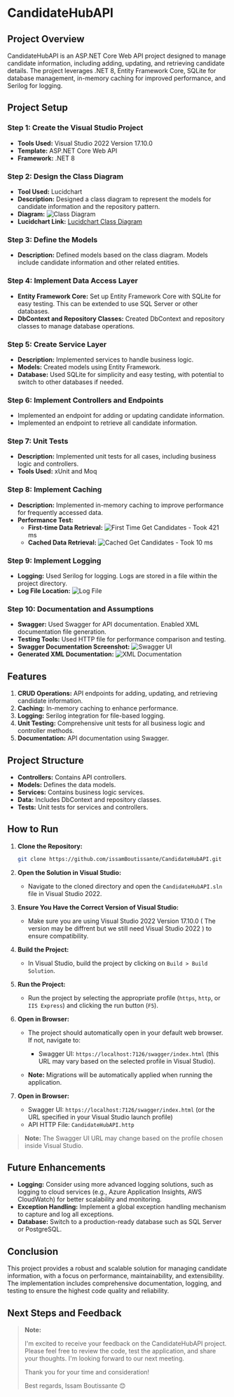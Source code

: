 ﻿# CandidateHubAPI

## Project Overview

CandidateHubAPI is an ASP.NET Core Web API project designed to manage candidate information, including adding, updating, and retrieving candidate details. The project leverages .NET 8, Entity Framework Core, SQLite for database management, in-memory caching for improved performance, and Serilog for logging.

## Project Setup

### Step 1: Create the Visual Studio Project

- **Tools Used:** Visual Studio 2022 Version 17.10.0
- **Template:** ASP.NET Core Web API
- **Framework:** .NET 8

### Step 2: Design the Class Diagram

- **Tool Used:** Lucidchart
- **Description:** Designed a class diagram to represent the models for candidate information and the repository pattern.
- **Diagram:** ![Class Diagram](docsassets/class_diagram.png)
- **Lucidchart Link:** [Lucidchart Class Diagram](https://lucid.app/lucidchart/aca452f5-793d-4933-a652-8e39b367d898/edit?viewport_loc=-233%2C-11%2C1867%2C1031%2C0_0&invitationId=inv_18e3aa9e-16fb-4e51-b13c-615f33cbfb6e)

### Step 3: Define the Models

- **Description:** Defined models based on the class diagram. Models include candidate information and other related entities.

### Step 4: Implement Data Access Layer

- **Entity Framework Core:** Set up Entity Framework Core with SQLite for easy testing. This can be extended to use SQL Server or other databases.
- **DbContext and Repository Classes:** Created DbContext and repository classes to manage database operations.

### Step 5: Create Service Layer

- **Description:** Implemented services to handle business logic.
- **Models:** Created models using Entity Framework.
- **Database:** Used SQLite for simplicity and easy testing, with potential to switch to other databases if needed.

### Step 6: Implement Controllers and Endpoints

- Implemented an endpoint for adding or updating candidate information.
- Implemented an endpoint to retrieve all candidate information.

### Step 7: Unit Tests

- **Description:** Implemented unit tests for all cases, including business logic and controllers.
- **Tools Used:** xUnit and Moq

### Step 8: Implement Caching

- **Description:** Implemented in-memory caching to improve performance for frequently accessed data.
- **Performance Test:**
  - **First-time Data Retrieval:** ![First Time Get Candidates](docsassets/first_time_get_candidates.png) - Took 421 ms
  - **Cached Data Retrieval:** ![Cached Get Candidates](docsassets/cached_get_candidates.png) - Took 10 ms

### Step 9: Implement Logging

- **Logging:** Used Serilog for logging. Logs are stored in a file within the project directory.
- **Log File Location:** ![Log File](docsassets/log_file_location.png)

### Step 10: Documentation and Assumptions

- **Swagger:** Used Swagger for API documentation. Enabled XML documentation file generation.
- **Testing Tools:** Used HTTP file for performance comparison and testing.
- **Swagger Documentation Screenshot:** ![Swagger UI](docsassets/swagger_ui.png)
- **Generated XML Documentation:** ![XML Documentation](docsassets/generated_xml_documentation.png)

## Features

1. **CRUD Operations:** API endpoints for adding, updating, and retrieving candidate information.
2. **Caching:** In-memory caching to enhance performance.
3. **Logging:** Serilog integration for file-based logging.
4. **Unit Testing:** Comprehensive unit tests for all business logic and controller methods.
5. **Documentation:** API documentation using Swagger.

## Project Structure

- **Controllers:** Contains API controllers.
- **Models:** Defines the data models.
- **Services:** Contains business logic services.
- **Data:** Includes DbContext and repository classes.
- **Tests:** Unit tests for services and controllers.

## How to Run

1. **Clone the Repository:**
   ```bash
   git clone https://github.com/issamBoutissante/CandidateHubAPI.git
   ```
2. **Open the Solution in Visual Studio:**

   - Navigate to the cloned directory and open the `CandidateHubAPI.sln` file in Visual Studio 2022.

3. **Ensure You Have the Correct Version of Visual Studio:**

   - Make sure you are using Visual Studio 2022 Version 17.10.0 ( The version may be diffrent but we still need Visual Studio 2022 ) to ensure compatibility.

4. **Build the Project:**

   - In Visual Studio, build the project by clicking on `Build > Build Solution`.

5. **Run the Project:**

   - Run the project by selecting the appropriate profile (`https`, `http`, or `IIS Express`) and clicking the run button (`F5`).

6. **Open in Browser:**

   - The project should automatically open in your default web browser. If not, navigate to:

     - Swagger UI: `https://localhost:7126/swagger/index.html` (this URL may vary based on the selected profile in Visual Studio).

   - **Note:** Migrations will be automatically applied when running the application.

7. **Open in Browser:**
   - Swagger UI: `https://localhost:7126/swagger/index.html` (or the URL specified in your Visual Studio launch profile)
   - API HTTP File: `CandidateHubAPI.http`

> **Note:** The Swagger UI URL may change based on the profile chosen inside Visual Studio.

## Future Enhancements

- **Logging:** Consider using more advanced logging solutions, such as logging to cloud services (e.g., Azure Application Insights, AWS CloudWatch) for better scalability and monitoring.
- **Exception Handling:** Implement a global exception handling mechanism to capture and log all exceptions.
- **Database:** Switch to a production-ready database such as SQL Server or PostgreSQL.

## Conclusion

This project provides a robust and scalable solution for managing candidate information, with a focus on performance, maintainability, and extensibility. The implementation includes comprehensive documentation, logging, and testing to ensure the highest code quality and reliability.

## Next Steps and Feedback

> **Note:**
>
> I'm excited to receive your feedback on the CandidateHubAPI project. Please feel free to review the code, test the application, and share your thoughts. I'm looking forward to our next meeting.
>
> Thank you for your time and consideration!
>
> Best regards,
> Issam Boutissante 😊
